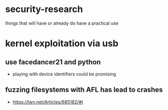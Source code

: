 # security-research
things that will have or already do have a practical use

# kernel exploitation via usb

## use facedancer21 and python
- playing with device identifiers could be promising

## fuzzing filesystems with AFL has lead to crashes
- https://lwn.net/Articles/685182/#t
